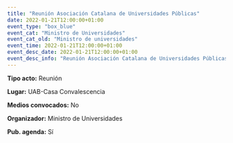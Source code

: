 ---
title: "Reunión Asociación Catalana de Universidades Públicas"
date: 2022-01-21T12:00:00+01:00
event_type: "box_blue" 
event_cat: "Ministro de Universidades"
event_cat_old: "Ministro de universidades"
event_time: 2022-01-21T12:00:00+01:00
event_desc_date: 2022-01-21T12:00:00+01:00
event_desc_info: "Reunión Asociación Catalana de Universidades Públicas"
---<p class="card-light list_schedule_description"><b>Tipo acto:</b> Reunión
</p><p class="card-light list_schedule_description"><b>Lugar:</b> UAB-Casa Convalescencia
</p><p class="card-light list_schedule_description"><b>Medios convocados:</b> No
</p><p class="card-light list_schedule_description"><b>Organizador:</b> Ministro de Universidades </p><p class="card-light list_schedule_description"><b>Pub. agenda:</b> Sí
</p>